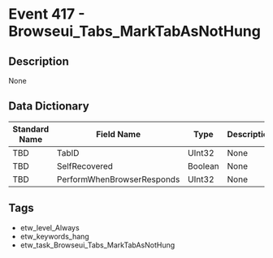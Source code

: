 # Event 417 - Browseui_Tabs_MarkTabAsNotHung

## Description
None

## Data Dictionary
|Standard Name|Field Name|Type|Description|Sample Value|
|---|---|---|---|---|
|TBD|TabID|UInt32|None|`None`|
|TBD|SelfRecovered|Boolean|None|`None`|
|TBD|PerformWhenBrowserResponds|UInt32|None|`None`|

## Tags
* etw_level_Always
* etw_keywords_hang
* etw_task_Browseui_Tabs_MarkTabAsNotHung